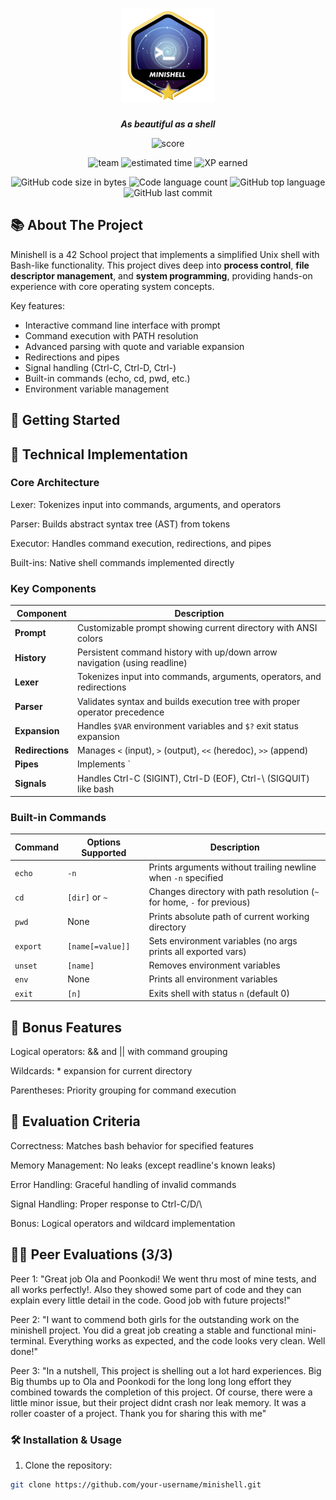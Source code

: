<h1 align="center">
	<img src="https://github.com/senthilpoo10/badges/blob/main/badges/minishellm.png" />
</h1>

<p align="center">
	<b><i>As beautiful as a shell</i></b><br>
</p>

<p align="center">
    <img alt="score" src="https://img.shields.io/badge/score-100%2F100-brightgreen" />
<p align="center">
    <img alt="team" src="https://img.shields.io/badge/team-2%20members-yellow" />
    <img alt="estimated time" src="https://img.shields.io/badge/time%20spent-300%20hours-blue" />
    <img alt="XP earned" src="https://img.shields.io/badge/XP%20earned-2016-orange" />
<p align="center">
	<img alt="GitHub code size in bytes" src="https://img.shields.io/github/languages/code-size/coding-school-projects/minishell?color=lightblue" />
	<img alt="Code language count" src="https://img.shields.io/github/languages/count/coding-school-projects/minishell?color=yellow" />
	<img alt="GitHub top language" src="https://img.shields.io/github/languages/top/coding-school-projects/minishell?color=blue" />
	<img alt="GitHub last commit" src="https://img.shields.io/github/last-commit/coding-school-projects/minishell?color=green" />
</p>

## 📚 About The Project

Minishell is a 42 School project that implements a simplified Unix shell with Bash-like functionality. This project dives deep into **process control**, **file descriptor management**, and **system programming**, providing hands-on experience with core operating system concepts.

Key features:
- Interactive command line interface with prompt
- Command execution with PATH resolution
- Advanced parsing with quote and variable expansion
- Redirections and pipes
- Signal handling (Ctrl-C, Ctrl-D, Ctrl-\)
- Built-in commands (echo, cd, pwd, etc.)
- Environment variable management

## 🏁 Getting Started

## 🧠 Technical Implementation
### Core Architecture
Lexer: Tokenizes input into commands, arguments, and operators

Parser: Builds abstract syntax tree (AST) from tokens

Executor: Handles command execution, redirections, and pipes

Built-ins: Native shell commands implemented directly


### Key Components
| Component        | Description                                                                 |
|------------------|-----------------------------------------------------------------------------|
| **Prompt**       | Customizable prompt showing current directory with ANSI colors              |
| **History**      | Persistent command history with up/down arrow navigation (using readline)   |
| **Lexer**        | Tokenizes input into commands, arguments, operators, and redirections       |
| **Parser**       | Validates syntax and builds execution tree with proper operator precedence  |
| **Expansion**    | Handles `$VAR` environment variables and `$?` exit status expansion        |
| **Redirections** | Manages `<` (input), `>` (output), `<<` (heredoc), `>>` (append)           |
| **Pipes**        | Implements `|` with proper process forking and inter-process communication |
| **Signals**      | Handles Ctrl-C (SIGINT), Ctrl-D (EOF), Ctrl-\ (SIGQUIT) like bash          |

### Built-in Commands
| Command   | Options Supported          | Description                                                                 |
|-----------|----------------------------|-----------------------------------------------------------------------------|
| `echo`    | `-n`                       | Prints arguments without trailing newline when `-n` specified               |
| `cd`      | `[dir]` or `~`             | Changes directory with path resolution (`~` for home, `-` for previous)     |
| `pwd`     | None                       | Prints absolute path of current working directory                          |
| `export`  | `[name[=value]]`           | Sets environment variables (no args prints all exported vars)               |
| `unset`   | `[name]`                   | Removes environment variables                                               |
| `env`     | None                       | Prints all environment variables                                            |
| `exit`    | `[n]`                      | Exits shell with status `n` (default 0)                                    |


## 🚀 Bonus Features
Logical operators: && and || with command grouping

Wildcards: * expansion for current directory

Parentheses: Priority grouping for command execution

 ## 📝 Evaluation Criteria
Correctness: Matches bash behavior for specified features

Memory Management: No leaks (except readline's known leaks)

Error Handling: Graceful handling of invalid commands

Signal Handling: Proper response to Ctrl-C/D/\

Bonus: Logical operators and wildcard implementation

## 🧑‍💻 Peer Evaluations (3/3)
Peer 1: "Great job Ola and Poonkodi! We went thru most of mine tests, and all works perfectly!. Also they showed some part of code and they can explain every little detail in the code. Good job with future projects!"

Peer 2: "I want to commend both girls for the outstanding work on the minishell project. You did a great job creating a stable and functional mini-terminal. Everything works as expected, and the code looks very clean. Well done!"

Peer 3: "In a nutshell, This project is shelling out a lot hard experiences. Big Big thumbs up to Ola and Poonkodi for the long long long effort they combined towards the completion of this project. Of course, there were a little minor issue, but their project didnt crash nor leak memory. It was a roller coaster of a project. Thank you for sharing this with me"

### 🛠️ Installation & Usage

1. Clone the repository:
```bash
git clone https://github.com/your-username/minishell.git

